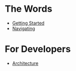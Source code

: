 # The Words

* [Getting Started](user-getting-started.md)
* [Navigating](user-navigating.md)

# For Developers
* [Architecture](architecture.md)